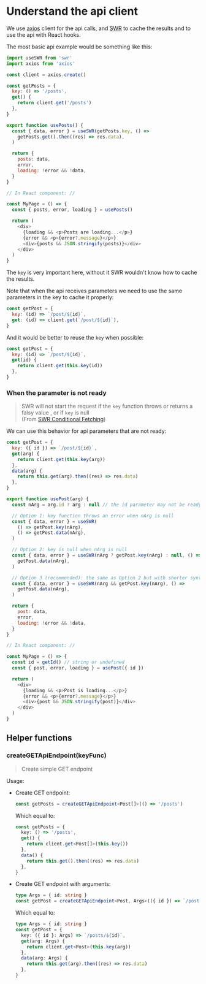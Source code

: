# Understand the api client

We use [axios](https://github.com/axios/axios) client for the api calls, and [SWR](https://swr.vercel.app) to cache the results and to use the api with React hooks.

The most basic api example would be something like this:

```javascript
import useSWR from 'swr'
import axios from 'axios'

const client = axios.create()

const getPosts = {
  key: () => '/posts',
  get() {
    return client.get('/posts')
  },
}

export function usePosts() {
  const { data, error } = useSWR(getPosts.key, () =>
    getPosts.get().then((res) => res.data),
  )

  return {
    posts: data,
    error,
    loading: !error && !data,
  }
}

// In React component: //

const MyPage = () => {
  const { posts, error, loading } = usePosts()

  return (
    <div>
      {loading && <p>Posts are loading...</p>}
      {error && <p>{error?.message}</p>}
      <div>{posts && JSON.stringify(posts)}</div>
    </div>
  )
}
```

The `key` is very important here, without it SWR wouldn't know how to cache the results.

Note that when the api receives parameters we need to use the same parameters in the key
to cache it properly:

```javascript
const getPost = {
  key: (id) => `/post/${id}`,
  get: (id) => client.get(`/post/${id}`),
}
```

And it would be better to reuse the `key` when possible:

```javascript
const getPost = {
  key: (id) => `/post/${id}`,
  get(id) {
    return client.get(this.key(id))
  },
}
```

### When the parameter is not ready

> SWR will not start the request if the `key` function throws or returns a falsy value , or if `key` is null  
> (From [SWR Conditional Fetching](https://swr.vercel.app/docs/conditional-fetching))

We can use this behavior for api parameters that are not ready:

```javascript
const getPost = {
  key: ({ id }) => `/post/${id}`,
  get(arg) {
    return client.get(this.key(arg))
  },
  data(arg) {
    return this.get(arg).then((res) => res.data)
  },
}

export function usePost(arg) {
  const nArg = arg.id ? arg : null // the id parameter may not be ready

  // Option 1: key function throws an error when nArg is null
  const { data, error } = useSWR(
    () => getPost.key(nArg),
    () => getPost.data(nArg),
  )

  // Option 2: key is null when nArg is null
  const { data, error } = useSWR(nArg ? getPost.key(nArg) : null, () =>
    getPost.data(nArg),
  )

  // Option 3 (recommended): the same as Option 2 but with shorter syntax
  const { data, error } = useSWR(nArg && getPost.key(nArg), () =>
    getPost.data(nArg),
  )

  return {
    post: data,
    error,
    loading: !error && !data,
  }
}

// In React component: //

const MyPage = () => {
  const id = getId() // string or undefined
  const { post, error, loading } = usePost({ id })

  return (
    <div>
      {loading && <p>Post is loading...</p>}
      {error && <p>{error?.message}</p>}
      <div>{post && JSON.stringify(post)}</div>
    </div>
  )
}
```

## Helper functions

### createGETApiEndpoint(keyFunc)

> Create simple GET endpoint

Usage:

- Create GET endpoint:

  ```typescript
  const getPosts = createGETApiEndpoint<Post[]>(() => '/posts')
  ```

  Which equal to:

  ```typescript
  const getPosts = {
    key: () => '/posts',
    get() {
      return client.get<Post[]>(this.key())
    },
    data() {
      return this.get().then((res) => res.data)
    },
  }
  ```

- Create GET endpoint with arguments:
  ```typescript
  type Args = { id: string }
  const getPost = createGETApiEndpoint<Post, Args>(({ id }) => `/posts/${id}`)
  ```
  Which equal to:
  ```typescript
  type Args = { id: string }
  const getPost = {
    key: ({ id }: Args) => `/posts/${id}`,
    get(arg: Args) {
      return client.get<Post>(this.key(arg))
    },
    data(arg: Args) {
      return this.get(arg).then((res) => res.data)
    },
  }
  ```
